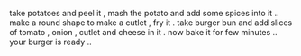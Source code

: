take potatoes and peel it ,  mash the potato and add some spices into it ..
make a round shape to make a cutlet , fry it .
take burger bun and add slices of tomato , onion , cutlet and cheese in it .
now bake it for few minutes ..
your burger is ready ..
